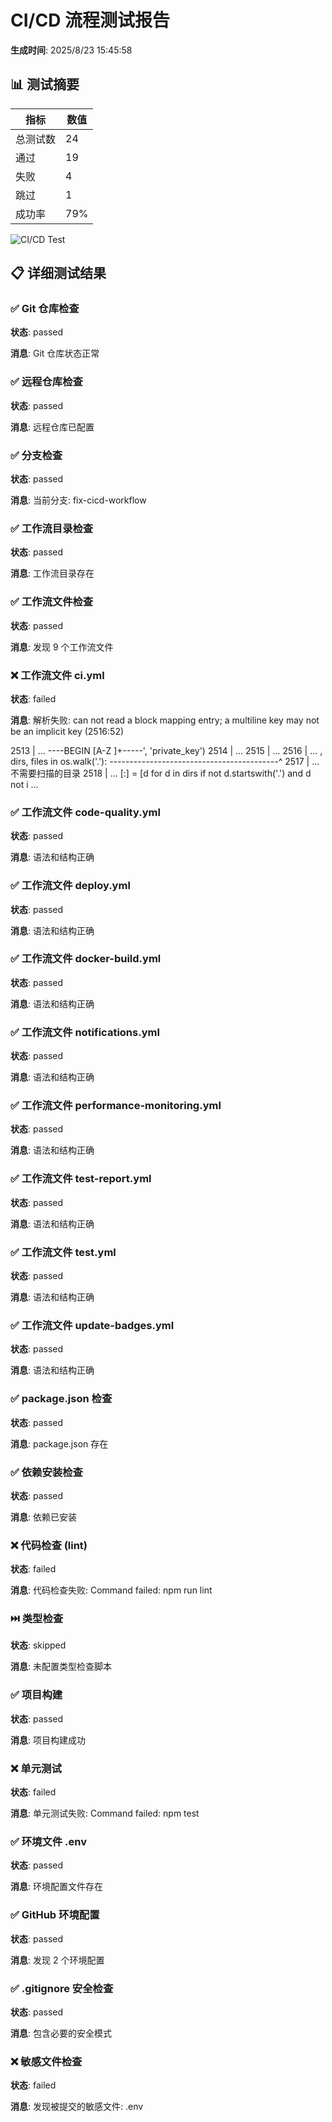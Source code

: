 # CI/CD 流程测试报告

**生成时间**: 2025/8/23 15:45:58

## 📊 测试摘要

| 指标 | 数值 |
|------|------|
| 总测试数 | 24 |
| 通过 | 19 |
| 失败 | 4 |
| 跳过 | 1 |
| 成功率 | 79% |

![CI/CD Test](https://img.shields.io/badge/CI%2FCD%20Test-failing-red)

## 📋 详细测试结果

### ✅ Git 仓库检查

**状态**: passed

**消息**: Git 仓库状态正常

### ✅ 远程仓库检查

**状态**: passed

**消息**: 远程仓库已配置

### ✅ 分支检查

**状态**: passed

**消息**: 当前分支: fix-cicd-workflow

### ✅ 工作流目录检查

**状态**: passed

**消息**: 工作流目录存在

### ✅ 工作流文件检查

**状态**: passed

**消息**: 发现 9 个工作流文件

### ❌ 工作流文件 ci.yml

**状态**: failed

**消息**: 解析失败: can not read a block mapping entry; a multiline key may not be an implicit key (2516:52)

 2513 |  ... ----BEGIN [A-Z ]+-----', 'private_key')
 2514 |  ... 
 2515 |  ... 
 2516 |  ... , dirs, files in os.walk('.'):
------------------------------------------^
 2517 |  ... 不需要扫描的目录
 2518 |  ... [:] = [d for d in dirs if not d.startswith('.') and d not i ...

### ✅ 工作流文件 code-quality.yml

**状态**: passed

**消息**: 语法和结构正确

### ✅ 工作流文件 deploy.yml

**状态**: passed

**消息**: 语法和结构正确

### ✅ 工作流文件 docker-build.yml

**状态**: passed

**消息**: 语法和结构正确

### ✅ 工作流文件 notifications.yml

**状态**: passed

**消息**: 语法和结构正确

### ✅ 工作流文件 performance-monitoring.yml

**状态**: passed

**消息**: 语法和结构正确

### ✅ 工作流文件 test-report.yml

**状态**: passed

**消息**: 语法和结构正确

### ✅ 工作流文件 test.yml

**状态**: passed

**消息**: 语法和结构正确

### ✅ 工作流文件 update-badges.yml

**状态**: passed

**消息**: 语法和结构正确

### ✅ package.json 检查

**状态**: passed

**消息**: package.json 存在

### ✅ 依赖安装检查

**状态**: passed

**消息**: 依赖已安装

### ❌ 代码检查 (lint)

**状态**: failed

**消息**: 代码检查失败: Command failed: npm run lint

### ⏭️ 类型检查

**状态**: skipped

**消息**: 未配置类型检查脚本

### ✅ 项目构建

**状态**: passed

**消息**: 项目构建成功

### ❌ 单元测试

**状态**: failed

**消息**: 单元测试失败: Command failed: npm test

### ✅ 环境文件 .env

**状态**: passed

**消息**: 环境配置文件存在

### ✅ GitHub 环境配置

**状态**: passed

**消息**: 发现 2 个环境配置

### ✅ .gitignore 安全检查

**状态**: passed

**消息**: 包含必要的安全模式

### ❌ 敏感文件检查

**状态**: failed

**消息**: 发现被提交的敏感文件: .env

